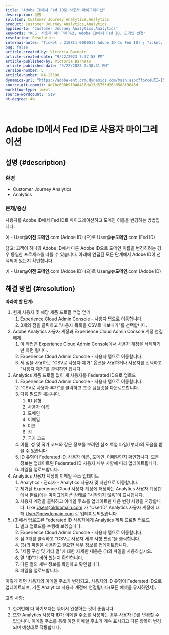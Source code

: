 ```yaml
---
title: "Adobe ID에서 Fed ID로 사용자 마이그레이션"
description: 설명
solution: Customer Journey Analytics,Analytics
product: Customer Journey Analytics,Analytics
applies-to: "Customer Journey Analytics,Analytics"
keywords: "KCS, 사용자 마이그레이션, Adobe ID에서 Fed ID, 도메인 변경"
resolution: Resolution
internal-notes: "Ticket : 210811-000051( Adobe ID to Fed ID) ; Ticket: 210916-000306 (Adobe ID to Adobe ID)"
bug: false
article-created-by: Victoria Barnato
article-created-date: "9/22/2023 7:37:58 PM"
article-published-by: Victoria Barnato
article-published-date: "9/22/2023 7:38:31 PM"
version-number: 5
article-number: KA-17580
dynamics-url: "https://adobe-ent.crm.dynamics.com/main.aspx?forceUCI=1&pagetype=entityrecord&etn=knowledgearticle&id=44516d83-7f59-ee11-be6f-6045bd0065b6"
source-git-commit: 4d7bc698b9f04d416da13d5753d26e0588f9643d
workflow-type: tm+mt
source-wordcount: '519'
ht-degree: 4%

---
```


# Adobe ID에서 Fed ID로 사용자 마이그레이션

## 설명 {#description}


### <b>환경</b>

- Customer Journey Analytics
- Analytics




### <b>문제/증상</b>

사용자를 Adobe ID에서 Fed ID로 마이그레이션하고 도메인 이름을 변경하는 방법입니다.

예 - User@<b>이전 도메인</b>.com (Adobe ID) (으)로 User@<b>뉴도메인</b>.com (Fed ID)



참고: 고객이 하나의 Adobe ID에서 다른 Adobe ID으로 도메인 이름을 변경하려는 경우 동일한 프로세스를 따를 수 있습니다. 아래에 언급된 모든 단계에서 Adobe ID이 선택되어 있는지 확인합니다.

예 - User@<b>이전 도메인</b>.com (Adobe ID) (으)로 User@<b>뉴도메인</b>.com (Adobe ID)


## 해결 방법 {#resolution}

<b>따라야 할 단계:</b>
1. 현재 사용자 및 해당 제품 프로필 백업 얻기
   1. Experience Cloud Admin Console - 사용자 탭으로 이동합니다.
   2. 3개의 점을 클릭하고 &quot;사용자 목록을 CSV로 내보내기&quot;를 선택합니다.
2. Adobe Analytics 사용자 계정과 Experience Cloud Admin Console 계정 연결 해제
   1. 이 작업은 Experience Cloud Admin Console에서 사용자 계정을 삭제하기만 하면 됩니다.
   2. Experience Cloud Admin Console - 사용자 탭으로 이동합니다.
   3. 세 점을 사용하는 &quot;CSV로 사용자 제거&quot; 옵션을 사용하거나 사용자를 선택하고 &quot;사용자 제거&quot;를 클릭하면 됩니다.
3. Analytics 제품 프로필 없이 새 사용자를 Federated ID으로 업로드
   1. Experience Cloud Admin Console - 사용자 탭으로 이동합니다.
   2. &quot;CSV로 사용자 추가&quot;를 클릭하고 표준 템플릿을 다운로드합니다.
   3. 다음 필드만 채웁니다.
      1. ID 유형
      2. 사용자 이름
      3. 도메인
      4. 이메일
      5. 이름
      6. 성
      7. 국가 코드
   4. 이름, 성 및 국가 코드와 같은 정보를 보려면 참조 백업 파일(1부터)의 도움을 받을 수 있습니다
   5. ID 유형이 Federated ID, 사용자 이름, 도메인, 이메일인지 확인합니다. 모든 정보는 업데이트된 Federated ID 사용자 세부 사항에 따라 업데이트됩니다.
   6. 파일을 업로드합니다.
4. Analytics 사용자 계정의 이메일 주소 업데이트
   1. Analytics - 관리자 - Analytics 사용자 및 자산으로 이동합니다.
   2. 제거된 Experience Cloud 사용자 계정에 해당하는 Analytics 사용자 계정(2에서 완료)에는 마이그레이션 상태로 &quot;시작되지 않음&quot;이 표시됩니다.
   3. 사용자 계정을 클릭하고 이메일 주소를 업데이트한 다음 변경 사항을 저장합니다. Like User@olddomain.com 가 &quot;UserID&quot; Analytics 사용자 계정에 대해 User@newdomain.com 로 업데이트되었습니다.
5. (3)에서 업로드된 Federated ID 사용자에게 Analytics 제품 프로필 업로드
   1. 벌크 업로드를 수행해 보겠습니다.
   2. Experience Cloud Admin Console - 사용자 탭으로 이동합니다.
   3. 점 3개를 클릭하고 &quot;CSV로 사용자 세부 사항 편집&quot;을 클릭합니다.
   4. (3)의 파일을 사용하고 필요한 세부 정보를 업데이트합니다.
   5. &quot;제품 구성 및 기타 열&quot;에 대한 자세한 내용은 (1)의 파일을 사용하십시오.
   6. 열 &quot;ID&quot;가 비어 있는지 확인합니다.
   7. 다른 열의 세부 정보를 확인하고 확인합니다.
   8. 파일을 업로드합니다.




이렇게 하면 사용자의 이메일 주소가 변경되고, 사용자의 ID 유형이 Federated ID으로 업데이트되며, 기존 Analytics 사용자 계정에 연결됩니다(모든 에셋을 유지하면서).


고려 사항:
1. 한꺼번에 다 하기보다는 묶어서 완성하는 것이 좋습니다.
2. 또한 Analytics 사용자 ID가 이메일 주소를 사용하는 경우 사용자 ID를 변경할 수 없습니다. 이메일 주소를 통해 이전 이메일 주소가 계속 표시되고 다른 항목이 변경되며 예상대로 작동합니다.

